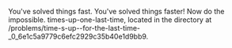 You've solved things fast. You've solved things faster! Now do the impossible. times-up-one-last-time, located in the directory at /problems/time-s-up--for-the-last-time-_0_6e1c5a9779c6efc2929c35b40e1d9bb9.



